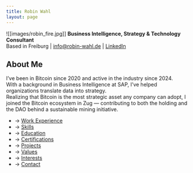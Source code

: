 ```yaml
---
title: Robin Wahl
layout: page
---
```



![[images/robin_fire.jpg]]
**Business Intelligence, Strategy & Technology Consultant**  
Based in Freiburg | info@robin-wahl.de | [LinkedIn](https://www.linkedin.com/in/robinwahl359)

## About Me

I’ve been in Bitcoin since 2020 and active in the industry since 2024.  
With a background in Business Intelligence at SAP, I’ve helped organizations translate data into strategy.  
Realizing that Bitcoin is the most strategic asset any company can adopt, I joined the Bitcoin ecosystem in Zug — contributing to both the holding and the DAO behind a sustainable mining initiative.

- → [Work Experience](/experience)
- → [Skills](/skills)
- → [Education](/education)
- → [Certifications](/certifications)
- → [Projects](/projects)
- → [Values](/values)
- → [Interests](/interests)
- → [Contact](/contact)

